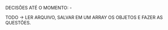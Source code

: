 DECISÕES ATÉ O MOMENTO:
    - 


TODO -> LER ARQUIVO, SALVAR EM UM ARRAY OS OBJETOS E FAZER AS QUESTÕES.